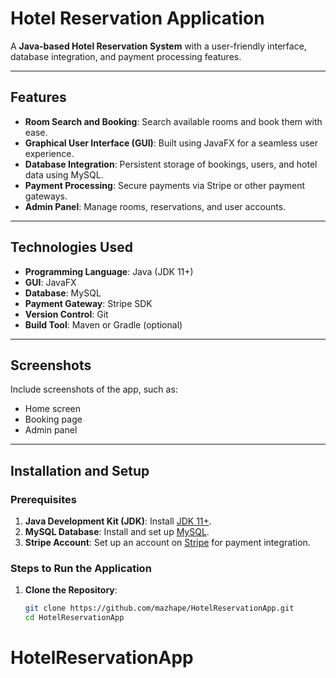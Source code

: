 # Hotel Reservation Application

A **Java-based Hotel Reservation System** with a user-friendly interface, database integration, and payment processing features.

---

## Features
- **Room Search and Booking**: Search available rooms and book them with ease.
- **Graphical User Interface (GUI)**: Built using JavaFX for a seamless user experience.
- **Database Integration**: Persistent storage of bookings, users, and hotel data using MySQL.
- **Payment Processing**: Secure payments via Stripe or other payment gateways.
- **Admin Panel**: Manage rooms, reservations, and user accounts.

---

## Technologies Used
- **Programming Language**: Java (JDK 11+)
- **GUI**: JavaFX
- **Database**: MySQL
- **Payment Gateway**: Stripe SDK
- **Version Control**: Git
- **Build Tool**: Maven or Gradle (optional)

---

## Screenshots
Include screenshots of the app, such as:
- Home screen
- Booking page
- Admin panel

---

## Installation and Setup
### Prerequisites
1. **Java Development Kit (JDK)**: Install [JDK 11+](https://www.oracle.com/java/technologies/javase-downloads.html).
2. **MySQL Database**: Install and set up [MySQL](https://www.mysql.com/).
3. **Stripe Account**: Set up an account on [Stripe](https://stripe.com/) for payment integration.

### Steps to Run the Application
1. **Clone the Repository**:
   ```bash
   git clone https://github.com/mazhape/HotelReservationApp.git
   cd HotelReservationApp
# HotelReservationApp
